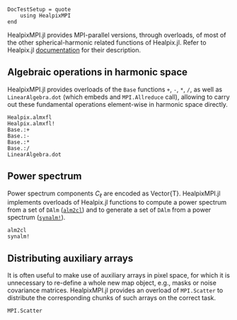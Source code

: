 ```@meta
DocTestSetup = quote
    using HealpixMPI
end
```

HealpixMPI.jl provides MPI-parallel versions, through overloads, of most of the other spherical-harmonic related functions of Healpix.jl.
Refer to Healpix.jl [documentation](https://ziotom78.github.io/Healpix.jl/stable/) for their description.

## Algebraic operations in harmonic space

HealpixMPI.jl provides overloads of the `Base` functions `+`, `-`, `*`, `/`,
as well as `LinearAlgebra.dot` (which embeds and `MPI.Allreduce` call), allowing to carry out these fundamental operations
element-wise in harmonic space directly.

```@docs
Healpix.almxfl
Healpix.almxfl!
Base.:+
Base.:-
Base.:*
Base.:/
LinearAlgebra.dot
```

## Power spectrum

Power spectrum components $C_{\ell}$ are encoded as Vector{T}.
HealpixMPI.jl implements overloads of Healpix.jl functions to compute a power spectrum from a set of `DAlm` ([`alm2cl`](@ref)) and to generate a set of `DAlm` from a power spectrum ([`synalm!`](@ref)).

```@docs
alm2cl
synalm!
```

## Distributing auxiliary arrays

It is often useful to make use of auxiliary arrays in pixel space, for which it is unnecessary to re-define a whole new map object, e.g., masks or noise covariance matrices.
HealpixMPI.jl provides an overload of `MPI.Scatter` to distribute the corresponding chunks of such arrays on the correct task.

```@docs
MPI.Scatter
```
